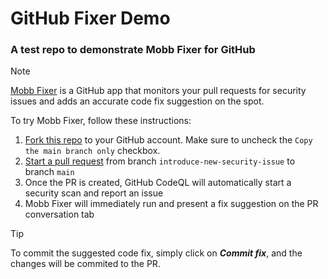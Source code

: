 # GitHub Fixer Demo
### A test repo to demonstrate Mobb Fixer for GitHub
> [!NOTE]
> [Mobb Fixer](https://app.mobb.ai/github-fixer) is a GitHub app that monitors your pull requests for security issues and adds an accurate code fix suggestion on the spot.

To try Mobb Fixer, follow these instructions:
1. [Fork this repo](https://aaa.com/) to your GitHub account. Make sure to uncheck the `Copy the main branch only` checkbox.
2. [Start a pull request](https://bbb.com/) from branch `introduce-new-security-issue` to branch `main`
3. Once the PR is created, GitHub CodeQL will automatically start a security scan and report an issue
4. Mobb Fixer will immediately run and present a fix suggestion on the PR conversation tab

> [!TIP]
> To commit the suggested code fix, simply click on ***Commit fix***, and the changes will be commited to the PR.

